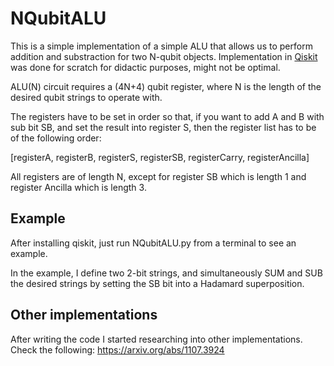 # NQubitALU

This is a simple implementation of a simple ALU that allows us to perform addition and substraction for two N-qubit objects.
Implementation in [Qiskit](https://qiskit.org/) was done for scratch for didactic purposes, might not be optimal.

ALU(N) circuit requires a (4N+4) qubit register, where N is the length of the desired qubit strings to operate with.

The registers have to be set in order so that, if you want to add A and B with sub bit SB, and set the result into register S, then the register list has to be of the following order:

[registerA, registerB, registerS, registerSB, registerCarry, registerAncilla]

All registers are of length N, except for register SB which is length 1 and register Ancilla which is length 3.

## Example

After installing qiskit, just run NQubitALU.py from a terminal to see an example.

In the example, I define two 2-bit strings, and simultaneously SUM and SUB the desired strings by setting the SB bit into a Hadamard superposition.

## Other implementations

After writing the code I started researching into other implementations.
Check the following:
https://arxiv.org/abs/1107.3924
